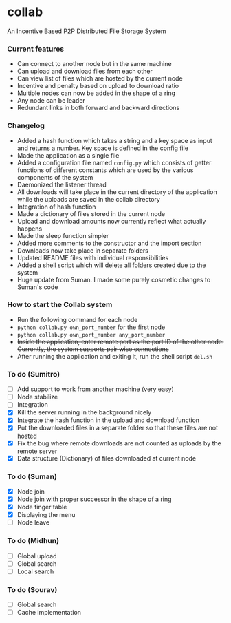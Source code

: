 # collab
An Incentive Based P2P Distributed File Storage System

### Current features
* Can connect to another node but in the same machine
* Can upload and download files from each other
* Can view list of files which are hosted by the current node
* Incentive and penalty based on upload to download ratio
* Multiple nodes can now be added in the shape of a ring
* Any node can be leader
* Redundant links in both forward and backward directions

### Changelog
* Added a hash function which takes a string and a key space as input and returns a number. Key space is defined in the config file
* Made the application as a single file
* Added a configuration file named `config.py` which consists of getter functions of different constants which are used by the various components of the system
* Daemonized the listener thread
* All downloads will take place in the current directory of the application while the uploads are saved in the collab directory
* Integration of hash function
* Made a dictionary of files stored in the current node
* Upload and download amounts now currently reflect what actually happens
* Made the sleep function simpler
* Added more comments to the constructor and the import section
* Downloads now take place in separate folders
* Updated README files with individual responsibilities
* Added a shell script which will delete all folders created due to the system
* Huge update from Suman. I made some purely cosmetic changes to Suman's code

### How to start the Collab system
* Run the following command for each node
* `python collab.py own_port_number` for the first node
* `python collab.py own_port_number any_port_number`
* ~~Inside the application, enter remote port as the port ID of the other node. Currently, the system supports pair wise connections~~
* After running the application and exiting it, run the shell script `del.sh`

### To do (Sumitro)
* [ ] Add support to work from another machine (very easy)
* [ ] Node stabilize
* [ ] Integration
* [x] Kill the server running in the background nicely
* [x] Integrate the hash function in the upload and download function
* [x] Put the downloaded files in a separate folder so that these files are not hosted
* [x] Fix the bug where remote downloads are not counted as uploads by the remote server
* [x] Data structure (Dictionary) of files downloaded at current node

### To do (Suman)
* [x] Node join
* [x] Node join with proper successor in the shape of a ring
* [x] Node finger table
* [x] Displaying the menu
* [ ] Node leave

### To do (Midhun)
* [ ] Global upload
* [ ] Global search
* [ ] Local search

### To do (Sourav)
* [ ] Global search
* [ ] Cache implementation